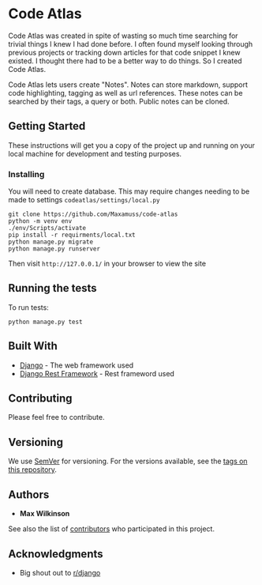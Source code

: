 # Code Atlas

Code Atlas was created in spite of wasting so much time searching for trivial things I knew I had done before. I often found myself looking through previous projects or tracking down articles for that code snippet I knew existed.  I thought there had to be a better way to do things. So I created Code Atlas.

Code Atlas lets users create "Notes". Notes can store markdown, support code highlighting, tagging as well as url references. These notes can be searched by their tags, a query or both. Public notes can be cloned.

## Getting Started

These instructions will get you a copy of the project up and running on your local machine for development and testing purposes.

### Installing

You will need to create database. This may require changes needing to be made to settings `codeatlas/settings/local.py`

```
git clone https://github.com/Maxamuss/code-atlas
python -m venv env
./env/Scripts/activate
pip install -r requirments/local.txt
python manage.py migrate
python manage.py runserver
```

Then visit `http://127.0.0.1/` in your browser to view the site

## Running the tests

To run tests:

```
python manage.py test
```

## Built With

* [Django](https://www.djangoproject.com/) - The web framework used
* [Django Rest Framework](https://www.django-rest-framework.org/) - Rest frameword used

## Contributing

Please feel free to contribute.

## Versioning

We use [SemVer](http://semver.org/) for versioning. For the versions available, see the [tags on this repository](https://github.com/your/project/tags). 

## Authors

* **Max Wilkinson**

See also the list of [contributors](https://github.com/your/project/contributors) who participated in this project.

## Acknowledgments

* Big shout out to [r/django](https://www.reddit.com/r/django) 
